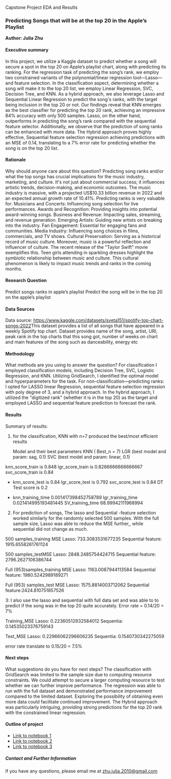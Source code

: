 Capstone Project EDA and Results




###  Predicting Songs that will be at the top 20 in the Apple’s Playlist
**Author: Julia Zhu**
#### Executive summary
In this project, we utilize a Kaggle dataset to predict whether a song will secure a spot in the top 20 on Apple’s playlist chart, along with predicting its ranking. For the regression task of predicting the song’s rank, we employ two constrained variants of the polynomial/linear regression tool—Lasso—and feature selection. In the classification aspect, determining whether a song will make it to the top 20 list, we employ Linear Regression, SVC, Decision Tree, and KNN. As a hybrid approach, we also leverage Lasso and Sequential Linear Regression to predict the song's ranks, with the target being inclusion in the top 20 or not.
Our findings reveal that KNN emerges as the best classifier for predicting the top 20 rank, achieving an impressive 84% accuracy with only 500 samples. Lasso, on the other hand, outperforms in predicting the song’s rank compared with  the sequential feature selector. Additionally, we observe that the prediction of song ranks can be enhanced with more data. The Hybrid approach proves highly effective, Sequential feature selection regression achieving predictions with an MSE of 0.14, translating to a 7% error rate for predicting whether the song is on the top 20 list.




#### Rationale
Why should anyone care about this question?
Predicting song ranks and/or what the top songs has crucial implications for the music industry, marketing, and culture. It's not just about commercial success; it influences artistic trends, decision-making, and economic outcomes.
The music industry is massive, with a projected US$10.33 billion revenue in 2022 and an expected annual growth rate of 10.41%. Predicting ranks is very valuable for:
Musicians and Concerts: Influencing song selection for live performances.
Awards and Recognition: Providing insights into potential award-winning songs.
Business and Revenue: Impacting sales, streaming, and revenue generation.
Emerging Artists: Guiding new artists on breaking into the industry.
Fan Engagement: Essential for engaging fans and communities.
Media Industry: Influencing song choices in films, commercials, and TV shows.
Cultural Preservation: Serving as a historical record of music culture.
Moreover, music is a powerful reflection and influencer of culture. The recent release of the "Taylor Swift" movie exemplifies this. Teen girls attending in sparkling dresses highlight the symbiotic relationship between music and culture. This cultural phenomenon is likely to impact music trends and ranks in the coming months.
#### Research Question 
Predict songs ranks in apple’s playlist
Predict the song will be in the top 20 on the apple’s playlist

#### Data Sources
Data source:  https://www.kaggle.com/datasets/sveta151/spotify-top-chart-songs-2022 
​​This dataset provides a list of all songs that have appeared in a weekly Spotify top chart.
Dataset provides name of the song, artist, URI, peak rank in the top charts that this song got, number of weeks on chart and main features of the song such as danceability, energy etc


#### Methodology
What methods are you using to answer the question?
For classification  I employed classification models, including Decision Tree, SVC, Logistic Regression, and KNN. Utilizing GridSearch, I identified the optimal model and hyperparameters for the task.
For non-classification—predicting ranks: I opted for LASSO linear Regression, sequential feature selection regression with poly degree of 3, and a hybrid approach.
 In the hybrid approach, I utilized the "digitized rank" (whether it is in the top 20) as the target and employed LASSO and sequential feature prediction to forecast the rank.
#### Results
  Summary of results:  
 1. for the classification, KNN with n=7 produced the best/most efficient results 

    Model and their best parameters
KNN ( Best_n = 7)
LGR (best model and param: sag, 0.1)
SVC (best model and param: linear,  0.1)

 knn_score_train is  0.848
lgr_score_train is  0.8266666666666667
svc_score_train is  0.84

- knn_score_test is  0.84
lgr_score_test is  0.792
svc_score_test is  0.84
DT Test score is 0.2

- knn_training_time  0.001417398452758789
 lgr_training_time 0.021414995193481445
SV_training_time  68.99942111968994

2. For prediction of songs,  The lasso and Sequential -feature selection worked similarly for the randomly selected 500 samples.  With the full sample size, Lasso was able to reduce the MSE further,, while sequential did not change as much.
   
500 samples_training MSE
Lasso: 733.3083531677235
Sequential feature: 1915.6558261761124

500 samples_testMSE
Lasso: 2848.2485754424715
Sequential feature: 2796.2627106386744

Full (953)samples_training MSE
Lasso: 1163.0087944113584
Sequential feature: 1980.5242989189271

Full (953) samples_test MSE
Lasso: 1575.8814003712062
Sequential feature:2424.810751857526




 3: I also use the lasso and sequential with full data set and was able to to predict 
 if the song was in the top 20 quite accurately.    Error rate = 0.14/20 = 7% 


Training_MSE
Lasso: 0.22360512832584012
Sequentia: 0.14535023376759143

Test_MSE
Lasso: 0.22966062296606235
Sequentia: 0.1540730342275059

error rate translate to 
0.15/20 = 7.5%



#### Next steps
What suggestions do you have for next steps?
The classification with GridSearch was limited to the sample size due to computing resource constraints. We could attempt to secure a larger computing resource to test whether we can further improve performance.
The regression was able to run with the full dataset and demonstrated performance improvement compared to the limited dataset. Exploring the possibility of obtaining even more data could facilitate continued improvement.
The Hybrid approach was particularly intriguing, providing strong predictions for the top 20 rank with the constrained linear regression.

#### Outline of project
- [Link to notebook 1]()
- [Link to notebook 2]()
- [Link to notebook 3]()
##### Contact and Further Information
If you have any questions, please email me at zhu.julia.2010@gmail.com
    

